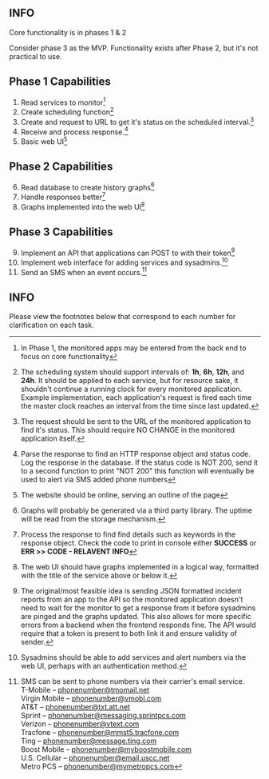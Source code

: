 ﻿INFO
----

Core functionality is in phases 1 & 2

Consider phase 3 as the MVP. Functionality exists after Phase 2, but it's not practical to use.

Phase 1 Capabilities
----
1. Read services to monitor[^phase-1-input]
2. Create scheduling function[^phase-1-schedule-func]
3. Create and request to URL to get it's status on the scheduled interval.[^phase-1-req]
4. Receive and process response.[^phase-1-res]
5. Basic web UI[^phase-1-webui]

Phase 2 Capabilities
----
6. Read database to create history graphs[^phase-2-graphs]
7. Handle responses better[^phase-2-res]
8. Graphs implemented into the web UI[^phase-2-webui]

Phase 3 Capabilities
----
9. Implement an API that applications can POST to with their token[^phase-3-api]
10. Implement web interface for adding services and sysadmins.[^phase-3-webui]
11. Send an SMS when an event occurs.[^phase-3-sms-ping]

INFO
----

Please view the footnotes below that correspond to each number for clarification on each task.

[^phase-1-input]: In Phase 1, the monitored apps may be entered from the back end to focus on core functionality

[^phase-1-schedule-func]: The scheduling system should support intervals of: **1h**, **6h**, **12h**, and **24h**. It should be applied to each service, but for resource sake, it shouldn't continue a running clock for every monitored application. Example implementation, each application's request is fired each time the master clock reaches an interval from the time since last updated.

[^phase-1-webui]: The website should be online, serving an outline of the page

[^phase-1-req]: The request should be sent to the URL of the monitored application to find it's status. This should require NO CHANGE in the monitored application itself.

[^phase-1-res]: Parse the response to find an HTTP response object and status code. Log the response in the database. If the status code is NOT 200, send it to a second function to print "NOT 200" this function will eventually be used to alert via SMS added phone numbers[^phase-3-sms-ping]

[^phase-2-res]: Process the response to find find details such as keywords in the response object. Check the code to print in console either **SUCCESS** or **ERR >> CODE - RELAVENT INFO**

[^phase-2-graphs]: Graphs will probably be generated via a third party library. The uptime will be read from the storage mechanism.

[^phase-2-webui]: The web UI should have graphs implemented in a logical way, formatted with the title of the service above or below it.

[^phase-3-sms-ping]: SMS can be sent to phone numbers via their carrier's email service.  
T-Mobile – phonenumber@tmomail.net  
Virgin Mobile – phonenumber@vmobl.com  
AT&T – phonenumber@txt.att.net  
Sprint – phonenumber@messaging.sprintpcs.com  
Verizon – phonenumber@vtext.com  
Tracfone – phonenumber@mmst5.tracfone.com  
Ting – phonenumber@message.ting.com  
Boost Mobile – phonenumber@myboostmobile.com  
U.S. Cellular – phonenumber@email.uscc.net   
Metro PCS – phonenumber@mymetropcs.com  

[^phase-3-api]: The original/most feasible idea is sending JSON formatted incident reports from an app to the API so the monitored application doesn't need to wait for the monitor to get a response from it before sysadmins are pinged and the graphs updated. This also allows for more specific errors from a backend when the frontend responds fine. The API would require that a token is present to both link it and ensure validity of sender.

[^phase-3-webui]: Sysadmins should be able to add services and alert numbers via the web UI, perhaps with an authentication method.